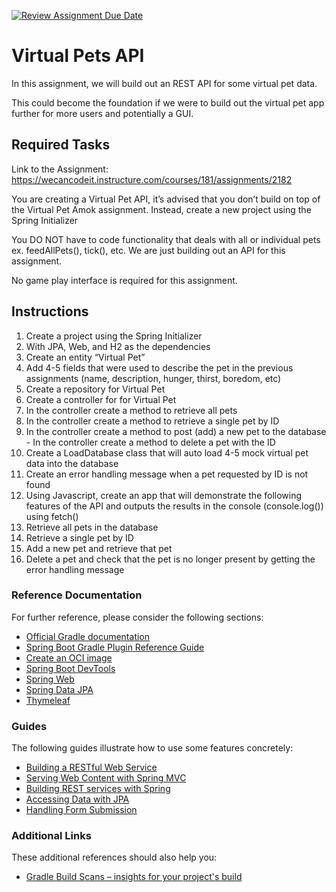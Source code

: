 [![Review Assignment Due Date](https://classroom.github.com/assets/deadline-readme-button-24ddc0f5d75046c5622901739e7c5dd533143b0c8e959d652212380cedb1ea36.svg)](https://classroom.github.com/a/NIN_if7E)
# Virtual Pets API 

In this assignment, we will build out an REST API for some virtual pet data. 

This could become the foundation if we were to build out the virtual pet app further for more users and potentially a GUI. 

## Required Tasks 

Link to the Assignment: https://wecancodeit.instructure.com/courses/181/assignments/2182

You are creating a Virtual Pet API, it’s advised that you don’t build on top of the Virtual Pet Amok assignment. Instead, create a new project using the Spring Initializer

You DO NOT have to code functionality that deals with all or individual pets ex. feedAllPets(), tick(), etc. We are just building out an API for this assignment.

No game play interface is required for this assignment.

## Instructions
1. Create a project using the Spring Initializer 
2. With JPA, Web, and H2 as the dependencies 
3. Create an entity “Virtual Pet” 
4. Add 4-5 fields that were used to describe the pet in the previous assignments (name, description, hunger, thirst, boredom, etc) 
5. Create a repository for Virtual Pet 
6. Create a controller for for Virtual Pet 
7. In the controller create a method to retrieve all pets 
8. In the controller create a method to retrieve a single pet by ID 
9. In the controller create a method to post (add) a new pet to the database - In the controller create a method to delete a pet with the ID 
10. Create a LoadDatabase class that will auto load 4-5 mock virtual pet data into the database 
11. Create an error handling message when a pet requested by ID is not found
12. Using Javascript, create an app that will demonstrate the following features of the API and outputs the results in the console (console.log()) using fetch()
13. Retrieve all pets in the database 
14. Retrieve a single pet by ID 
15. Add a new pet and retrieve that pet 
16. Delete a pet and check that the pet is no longer present by getting the error handling message

### Reference Documentation
For further reference, please consider the following sections:

* [Official Gradle documentation](https://docs.gradle.org)
* [Spring Boot Gradle Plugin Reference Guide](https://docs.spring.io/spring-boot/docs/3.2.1/gradle-plugin/reference/html/)
* [Create an OCI image](https://docs.spring.io/spring-boot/docs/3.2.1/gradle-plugin/reference/html/#build-image)
* [Spring Boot DevTools](https://docs.spring.io/spring-boot/docs/3.2.1/reference/htmlsingle/index.html#using.devtools)
* [Spring Web](https://docs.spring.io/spring-boot/docs/3.2.1/reference/htmlsingle/index.html#web)
* [Spring Data JPA](https://docs.spring.io/spring-boot/docs/3.2.1/reference/htmlsingle/index.html#data.sql.jpa-and-spring-data)
* [Thymeleaf](https://docs.spring.io/spring-boot/docs/3.2.1/reference/htmlsingle/index.html#web.servlet.spring-mvc.template-engines)

### Guides
The following guides illustrate how to use some features concretely:

* [Building a RESTful Web Service](https://spring.io/guides/gs/rest-service/)
* [Serving Web Content with Spring MVC](https://spring.io/guides/gs/serving-web-content/)
* [Building REST services with Spring](https://spring.io/guides/tutorials/rest/)
* [Accessing Data with JPA](https://spring.io/guides/gs/accessing-data-jpa/)
* [Handling Form Submission](https://spring.io/guides/gs/handling-form-submission/)

### Additional Links
These additional references should also help you:

* [Gradle Build Scans – insights for your project's build](https://scans.gradle.com#gradle)
